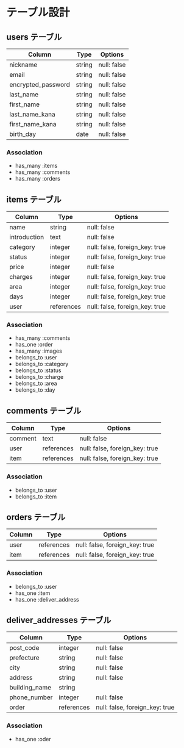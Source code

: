 # テーブル設計

## users テーブル

| Column             | Type   | Options     |
| ------------------ | ------ | ----------- |
| nickname           | string | null: false |
| email              | string | null: false |
| encrypted_password | string | null: false |
| last_name          | string | null: false |
| first_name         | string | null: false |
| last_name_kana     | string | null: false |
| first_name_kana    | string | null: false |
| birth_day          | date   | null: false |

### Association

- has_many :items
- has_many :comments
- has_many :orders

## items テーブル

| Column       | Type       | Options                        |
| ------------ | ---------- | ------------------------------ |
| name         | string     | null: false                    |
| introduction | text       | null: false                    |
| category     | integer    | null: false, foreign_key: true |
| status       | integer    | null: false, foreign_key: true |
| price        | integer    | null: false                    |
| charges      | integer    | null: false, foreign_key: true |
| area         | integer    | null: false, foreign_key: true |
| days         | integer    | null: false, foreign_key: true |
| user         | references | null: false, foreign_key: true |

### Association

- has_many :comments
- has_one :order
- has_many :images
- belongs_to :user
- belongs_to :category
- belongs_to :status
- belongs_to :charge
- belongs_to :area
- belongs_to :day

## comments テーブル

| Column  | Type       | Options                        |
| ------- | ---------- | ------------------------------ |
| comment | text       | null: false                    |
| user    | references | null: false, foreign_key: true |
| item    | references | null: false, foreign_key: true |

### Association

- belongs_to :user
- belongs_to :item

## orders テーブル

| Column          | Type       | Options                        |
| --------------- | ---------- | ------------------------------ |
| user            | references | null: false, foreign_key: true |
| item            | references | null: false, foreign_key: true |

### Association

- belongs_to :user
- has_one :item
- has_one :deliver_address

## deliver_addresses テーブル

| Column        | Type       | Options                        |
| ------------- | ---------- | ------------------------------ |
| post_code     | integer    | null: false                    |
| prefecture    | string     | null: false                    |
| city          | string     | null: false                    |
| address       | string     | null: false                    |
| building_name | string     |                                |
| phone_number  | integer    | null: false                    |
| order         | references | null: false, foreign_key: true |

### Association

- has_one :oder